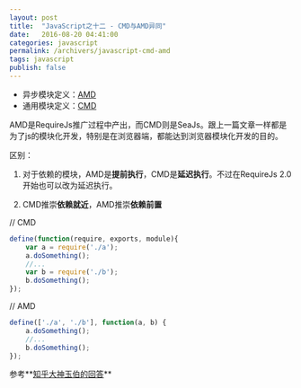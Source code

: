 ```yaml
---
layout: post
title:  "JavaScript之十二 - CMD与AMD异同"
date:   2016-08-20 04:41:00
categories: javascript
permalink: /archivers/javascript-cmd-amd
tags: javascript
publish: false
---
```


- 异步模块定义：[AMD](https://github.com/amdjs/amdjs-api/wiki/AMD)
- 通用模块定义：[CMD](https://github.com/seajs/seajs/issues/242)

AMD是RequireJs推广过程中产出，而CMD则是SeaJs。跟上一篇文章一样都是为了js的模块化开发，特别是在浏览器端，都能达到浏览器模块化开发的目的。

区别：

1. 对于依赖的模块，AMD是**提前执行**，CMD是**延迟执行**。不过在RequireJs 2.0开始也可以改为延迟执行。

2. CMD推崇**依赖就近**，AMD推崇**依赖前置**

// CMD

```javascript
define(function(require, exports, module){
	var a = require('./a');
	a.doSomething();
	//...
	var b = require('./b');
	b.doSomething();
});
```

// AMD

```javascript
define(['./a', './b'], function(a, b) {
	a.doSomething();
	//...
	b.doSomething();
});
```

参考**[知乎大神玉伯的回答](https://www.zhihu.com/question/20351507/answer/14859415)**